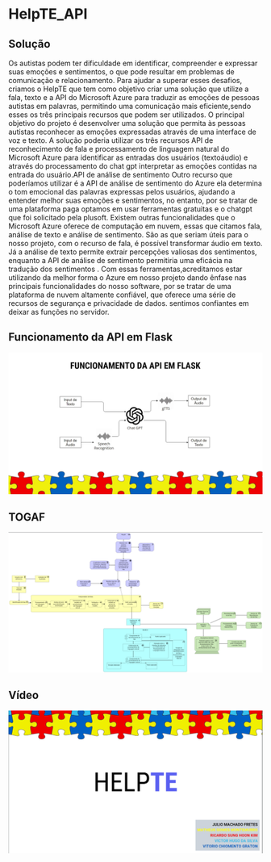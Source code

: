 # HelpTE_API

## Solução

Os autistas podem ter dificuldade em identificar, compreender e expressar suas emoções e sentimentos, o que pode resultar em problemas de comunicação e relacionamento. Para ajudar a superar esses desafios, criamos o HelpTE que tem como objetivo criar uma solução que utilize a fala, texto e a API do Microsoft Azure para traduzir as emoções de pessoas autistas em palavras, permitindo uma comunicação mais eficiente,sendo esses os três principais recursos que podem ser utilizados.
O principal objetivo do projeto é desenvolver uma solução que permita às pessoas autistas reconhecer as emoções expressadas através de uma interface de voz e texto. A solução poderia utilizar os três recursos API de reconhecimento de fala e processamento de linguagem natural do Microsoft Azure para identificar as entradas dos usuários (textoáudio) e através do processamento do chat gpt interpretar as emoções contidas na entrada do usuário.API de análise de sentimento Outro recurso que poderíamos utilizar é a API de análise de sentimento do Azure ela determina o tom emocional das palavras expressas pelos usuários, ajudando a entender melhor suas emoções e sentimentos, no entanto, por se tratar de uma plataforma paga optamos em usar ferramentas gratuitas e o chatgpt que foi solicitado pela plusoft.
Existem outras  funcionalidades que o Microsoft Azure oferece de computação em nuvem, essas que citamos fala, análise de texto e análise de sentimento. São as que seriam úteis para o nosso projeto, com o recurso de fala, é possível transformar áudio em texto. Já a análise de texto permite extrair percepções valiosas dos sentimentos, enquanto a API de análise de sentimento permitiria uma eficácia na tradução dos sentimentos . Com essas ferramentas,acreditamos estar utilizando da melhor forma o Azure em nosso projeto dando ênfase nas principais funcionalidades do nosso software,  por se tratar de uma plataforma de nuvem altamente confiável, que oferece uma série de recursos de segurança e privacidade de dados. sentimos confiantes em deixar as funções no servidor.

## Funcionamento da API em Flask

![API_FLASK](https://github.com/risuhoki/HelpTE_API/blob/main/API_FLASK.png?raw=true)

## TOGAF

![TOGAF](https://github.com/risuhoki/HelpTE_API/blob/main/TOGAF.png?raw=true)

## Vídeo

[![video](https://github.com/risuhoki/HelpTE_API/blob/main/helpte.png?raw=true)](https://www.youtube.com/watch?v=g6m1TLmUnws&ab_channel=matheusgomesmontemurro)

